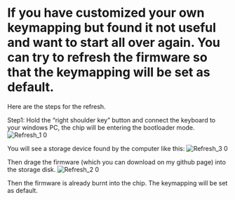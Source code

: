 
# If you have customized your own keymapping but found it not useful and want to start all over again. You can try to refresh the firmware so that the keymapping will be set as default.

Here are the steps for the refresh.

Step1: Hold the “right shoulder key” button and connect the keyboard to your windows PC, the chip will be entering the bootloader mode.
![Refresh_1 0](https://github.com/ZitaoTech/BB9900-USB-keyboard/assets/145678024/3b669b16-8502-45cd-8539-5d1aa3c79636)


You will see a storage device found by the computer like this:
![Refresh_3 0](https://github.com/ZitaoTech/BBQ20-USB-keyboard/assets/145678024/7ac3ea7c-4d87-4766-a16e-0a60aa1ce743)

Then drage the firmware (which you can download on my github page) into the storage disk.
![Refresh_2 0](https://github.com/ZitaoTech/BB9900-USB-keyboard/assets/145678024/80a8e79f-5b31-4ec9-b0d3-ad03795aefde)


Then the firmware is already burnt into the chip. The keymapping will be set as default.


